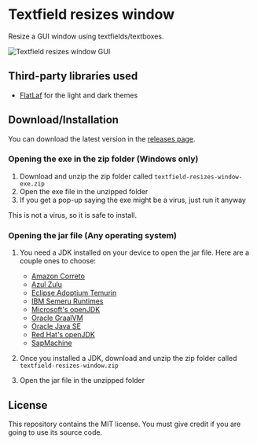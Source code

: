 # Textfield resizes window

Resize a GUI window using textfields/textboxes.

![Textfield resizes window GUI](https://github.com/user-attachments/assets/6f5fbc30-bb0d-4f9e-a73f-b22d1da3554e)

## Third-party libraries used

- [FlatLaf](https://www.formdev.com/flatlaf/) for the light and dark themes

## Download/Installation

You can download the latest version in the [releases page](https://github.com/Synthird/textfield-resizes-window/releases/latest).

### Opening the exe in the zip folder (Windows only)

1. Download and unzip the zip folder called ```textfield-resizes-window-exe.zip```
2. Open the exe file in the unzipped folder
3. If you get a pop-up saying the exe might be a virus, just run it anyway

This is not a virus, so it is safe to install.

### Opening the jar file (Any operating system)

1. You need a JDK installed on your device to open the jar file. Here are a couple ones to choose:
    
    - [Amazon Correto](https://aws.amazon.com/corretto/)
    - [Azul Zulu](https://www.azul.com/downloads/?package=jdk#zulu)
    - [Eclipse Adoptium Temurin](https://adoptium.net/)
    - [IBM Semeru Runtimes](https://developer.ibm.com/languages/java/semeru-runtimes/)
    - [Microsoft's openJDK](https://www.microsoft.com/openjdk)
    - [Oracle GraalVM](https://www.graalvm.org/downloads/)
    - [Oracle Java SE](https://www.oracle.com/java/technologies/downloads/)
    - [Red Hat's openJDK](https://developers.redhat.com/products/openjdk/download)
    - [SapMachine](https://sap.github.io/SapMachine/)

2. Once you installed a JDK, download and unzip the zip folder called ```textfield-resizes-window.zip```
3. Open the jar file in the unzipped folder

## License

This repository contains the MIT license. You must give credit if you are going to use its source code.
